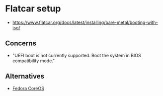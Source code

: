 # Flatcar setup

- https://www.flatcar.org/docs/latest/installing/bare-metal/booting-with-iso/

## Concerns

- "UEFI boot is not currently supported. Boot the system in BIOS compatibility mode."

## Alternatives

- [Fedora CoreOS](https://fedoraproject.org/coreos/)
